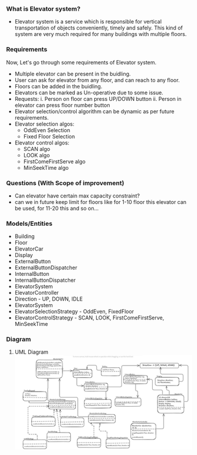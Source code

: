 ### What is Elevator system?
* Elevator system is a service which is responsible for vertical transportation of objects conveniently, timely and safely. This kind of system are very much required for many buildings with multiple floors.  

### Requirements
Now, Let's go through some requirements of Elevator system.
* Multiple elevator can be present in the buidling.
* User can ask for elevator from any floor, and can reach to any floor.
* Floors can be added in the buidling.
* Elevators can be marked as Un-operative due to some issue.
* Requests: i. Person on floor can press UP/DOWN button ii. Person in elevator can press floor number button
* Elevator selection/control algorithm can be dynamic as per future requirements.
* Elevator selection algos:
    * OddEven Selection 
    * Fixed Floor Selection
* Elevator control algos:
    * SCAN algo
    * LOOK algo
    * FirstComeFirstServe algo
    * MinSeekTime algo

### Questions (With Scope of improvement)
* Can elevator have certain max capacity constraint?
* can we in future keep limit for floors like for 1-10 floor this elevator can be used,
for 11-20 this and so on...

### Models/Entities
* Building
* Floor
* ElevatorCar
* Display
* ExternalButton
* ExternalButtonDispatcher
* InternalButton
* InternalButtonDispatcher
* ElevatorSystem
* ElevatorController
* Direction - UP, DOWN, IDLE
* ElevatorSystem
* ElevatorSelectionStrategy - OddEven, FixedFloor
* ElevatorControlStrategy - SCAN, LOOK, FirstComeFirstServe, MinSeekTime

### Diagram
1. UML Diagram
![UML Diagram](./UML.jpg)





